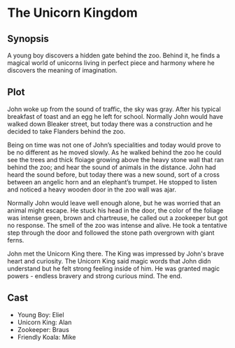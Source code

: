 # The Unicorn Kingdom

## Synopsis

A young boy discovers a hidden gate behind the zoo.
Behind it, he finds a magical world of unicorns living in perfect piece and harmony where he discovers the meaning of imagination.

## Plot

John woke up from the sound of traffic, the sky was gray.
After his typical breakfast of toast and an egg he left for school.
Normally John would have walked down Bleaker street, but today there was a construction and he decided to take Flanders behind the zoo.

Being on time was not one of John’s specialities and today would prove to be no different as he moved slowly.
As he walked behind the zoo he could see the trees and thick floiage growing above the heavy stone wall that ran behind the zoo; and hear the sound of animals in the distance.
John had heard the sound before, but today there was a new sound, sort of a cross between an angelic horn and an elephant’s trumpet.
He stopped to listen and noticed a heavy wooden door in the zoo wall was ajar.

Normally John would leave well enough alone, but he was worried that an animal might escape.
He stuck his head in the door, the color of the foliage was intense green, brown and chartreuse, he called out a zookeeper but got no response.
The smell of the zoo was intense and alive.
He took a tentative step through the door and followed the stone path overgrown with giant ferns.

John met the Unicorn King there. The King was impressed by John's brave heart and curiosity. The Unicorn King said magic words that John didn understand but he felt strong feeling inside of him. He was granted magic powers - endless bravery and strong curious mind.
The end.

## Cast

* Young Boy: Eliel
* Unicorn King: Alan
* Zookeeper: Braus
* Friendly Koala: Mike